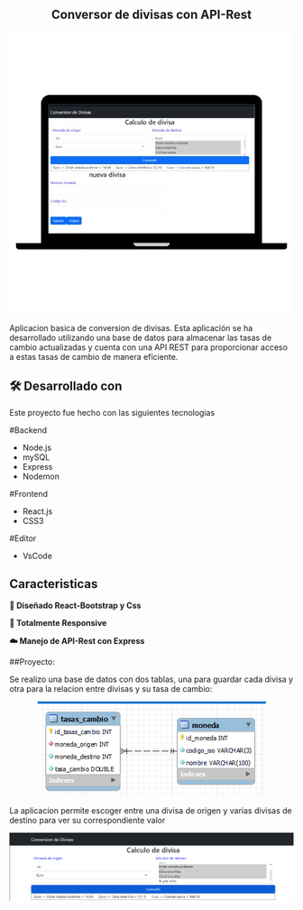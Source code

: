 <h2 align="center">
  Conversor de divisas con API-Rest<br/>
</h2>
<div align="center">
  <img alt="Demo" src="/FrontEnd/conversion_divisas/src/img/presentation_web-divisas.png" />
</div>

Aplicacion basica de conversion de divisas. Esta aplicación se ha desarrollado utilizando una base de datos para almacenar las tasas de cambio actualizadas y cuenta con una API REST para proporcionar acceso a estas tasas de cambio de manera eficiente.

## 🛠 Desarrollado con

Este proyecto fue hecho con las siguientes tecnologias 

#Backend
- Node.js
- mySQL
- Express
- Nodemon

#Frontend
- React.js
- CSS3

#Editor
- VsCode

## Caracteristicas

**🎨 Diseñado React-Bootstrap y Css**

**📱 Totalmente Responsive**

**☁️ Manejo de API-Rest con Express**

##Proyecto:

Se realizo una base de datos con dos tablas, una para guardar cada divisa y otra para la relacion entre divisas y su tasa de cambio:
<div align="center">
  <img alt="Demo" src="/FrontEnd/conversion_divisas/src/img/tablasBD.png" />
</div>

La aplicacion permite escoger entre una divisa de origen y varias divisas de destino para ver su correspondiente valor
<div align="center">
  <img alt="Demo" src="/FrontEnd/conversion_divisas/src/img/Muestra1.png" />
</div>









